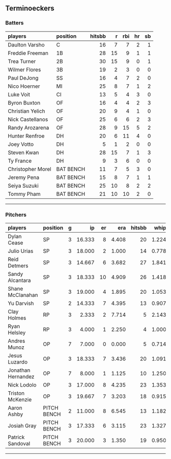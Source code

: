 ## Terminoeckers

### Batters

 
|players           |position  | hitsbb|  r| rbi| hr| sb| 
|:-----------------|:---------|------:|--:|---:|--:|--:| 
|Daulton Varsho    |C         |     16|  7|   7|  2|  1| 
|Freddie Freeman   |1B        |     28| 15|   9|  1|  1| 
|Trea Turner       |2B        |     30| 15|   9|  0|  1| 
|Wilmer Flores     |3B        |     19|  2|   3|  0|  0| 
|Paul DeJong       |SS        |     16|  4|   7|  2|  0| 
|Nico Hoerner      |MI        |     25|  8|   7|  1|  2| 
|Luke Voit         |CI        |     13|  5|   4|  3|  0| 
|Byron Buxton      |OF        |     16|  4|   4|  2|  3| 
|Christian Yelich  |OF        |     20|  9|   4|  1|  0| 
|Nick Castellanos  |OF        |     25|  6|   6|  2|  3| 
|Randy Arozarena   |OF        |     28|  9|  15|  5|  2| 
|Hunter Renfroe    |DH        |     20|  6|  11|  4|  0| 
|Joey Votto        |DH        |      5|  1|   2|  0|  0| 
|Steven Kwan       |DH        |     28| 15|   7|  1|  3| 
|Ty France         |DH        |      9|  3|   6|  0|  0| 
|Christopher Morel |BAT BENCH |     11|  7|   5|  3|  0| 
|Jeremy Pena       |BAT BENCH |     15|  8|   7|  1|  1| 
|Seiya Suzuki      |BAT BENCH |     25| 10|   8|  2|  2| 
|Tommy Pham        |BAT BENCH |     21| 10|  10|  2|  0| 


* * *

### Pitchers

 
|players            |position    |  g|     ip| er|   era| hitsbb|  whip| so|  w| sv| 
|:------------------|:-----------|--:|------:|--:|-----:|------:|-----:|--:|--:|--:| 
|Dylan Cease        |SP          |  3| 16.333|  8| 4.408|     20| 1.224| 16|  0|  0| 
|Julio Urias        |SP          |  3| 18.000|  2| 1.000|     14| 0.778| 21|  2|  0| 
|Reid Detmers       |SP          |  3| 14.667|  6| 3.682|     27| 1.841| 17|  1|  0| 
|Sandy Alcantara    |SP          |  3| 18.333| 10| 4.909|     26| 1.418| 16|  1|  0| 
|Shane McClanahan   |SP          |  3| 19.000|  4| 1.895|     20| 1.053| 21|  1|  0| 
|Yu Darvish         |SP          |  2| 14.333|  7| 4.395|     13| 0.907| 15|  0|  0| 
|Clay Holmes        |RP          |  3|  2.333|  2| 7.714|      5| 2.143|  1|  0|  0| 
|Ryan Helsley       |RP          |  3|  4.000|  1| 2.250|      4| 1.000|  5|  1|  1| 
|Andres Munoz       |OP          |  7|  7.000|  0| 0.000|      5| 0.714| 16|  1|  1| 
|Jesus Luzardo      |OP          |  3| 18.333|  7| 3.436|     20| 1.091| 17|  0|  0| 
|Jonathan Hernandez |OP          |  7|  8.000|  1| 1.125|     10| 1.250|  6|  1|  2| 
|Nick Lodolo        |OP          |  3| 17.000|  8| 4.235|     23| 1.353| 19|  0|  0| 
|Triston McKenzie   |OP          |  3| 19.667|  7| 3.203|     18| 0.915| 21|  1|  0| 
|Aaron Ashby        |PITCH BENCH |  2| 11.000|  8| 6.545|     13| 1.182| 13|  0|  0| 
|Josiah Gray        |PITCH BENCH |  3| 17.333|  6| 3.115|     23| 1.327| 18|  0|  0| 
|Patrick Sandoval   |PITCH BENCH |  3| 20.000|  3| 1.350|     19| 0.950| 18|  1|  0| 


* * *


